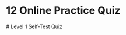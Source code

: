 # 12 Online Practice Quiz

<html>
 <head>
  <title>
   League Level 1 - Quiz
  </title>
  <meta charset="utf-8"/>
  <meta content="width=device-width, initial-scale=1" name="viewport"/>
  <link href="https://league-central.github.io/curriculum/style/style.css" rel="stylesheet"/>
  <link href="https://fonts.googleapis.com/css?family=Raleway" rel="stylesheet"/>
  <style>
   #quiz {
                margin-left:50px;
            }
            #nav {
                margin-left:50px;
                position: relative;
            }
            #footer {
                position: absolute;
                bottom: -100;
                width: 100%;
            }
            button {background-color:yellow; border-radius: 3px; font-size: 125%;
            }
            code {font-size: 125%; color: forestgreen}
            pre{
                margin: 10 auto;
                width: 90%;
            }
  </style>
 </head>
 # 
        Level 1 Self-Test Quiz
</html>
